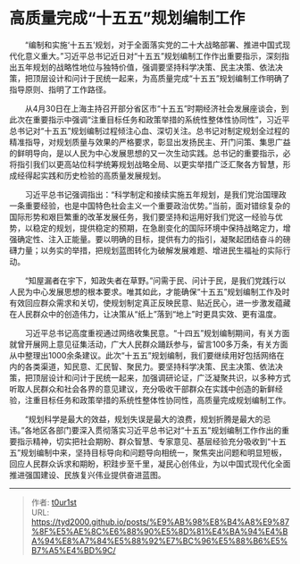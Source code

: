 # 高质量完成“十五五”规划编制工作


　　“编制和实施‘十五五’规划，对于全面落实党的二十大战略部署、推进中国式现代化意义重大。”习近平总书记近日对“十五五”规划编制工作作出重要指示，深刻指出五年规划的战略性地位与独特价值，强调要坚持科学决策、民主决策、依法决策，把顶层设计和问计于民统一起来，为高质量完成“十五五”规划编制工作明确了指导原则、指明了工作路径。

　　从4月30日在上海主持召开部分省区市“十五五”时期经济社会发展座谈会，到此次在重要指示中强调“注重目标任务和政策举措的系统性整体性协同性”，习近平总书记对“十五五”规划编制过程倾注心血、深切关注。总书记对制定规划全过程的精准指导，对规划质量与效果的严格要求，彰显出发扬民主、开门问策、集思广益的鲜明导向，是以人民为中心发展思想的又一次生动实践。总书记的重要指示，必将指引我们以更高站位科学统筹规划战略全局、以更实举措广泛汇聚各方智慧，形成经得起实践和历史检验的高质量发展规划。

　　习近平总书记强调指出：“科学制定和接续实施五年规划，是我们党治国理政一条重要经验，也是中国特色社会主义一个重要政治优势。”当前，面对错综复杂的国际形势和艰巨繁重的改革发展任务，我们要坚持和运用好我们党这一经验与优势，以稳定的规划，提供稳定的预期，在急剧变化的国际环境中保持战略定力，增强确定性、注入正能量。要以明确的目标，提供有力的指引，凝聚起团结奋斗的磅礴力量；以务实的举措，把规划蓝图转化为破解发展难题、增进民生福祉的实际行动。

　　“知屋漏者在宇下，知政失者在草野。”问需于民、问计于民，是我们党践行以人民为中心发展思想的根本要求。唯其如此，才能确保“十五五”规划编制工作及时有效回应群众需求和关切，使规划制定真正反映民意、贴近民心，进一步激发蕴藏在人民群众中的创造伟力，让决策从“纸上”落到“地上”时更具实效、更有温度。

　　习近平总书记高度重视通过网络收集民意。“十四五”规划编制期间，有关方面就曾开展网上意见征集活动，广大人民群众踊跃参与，留言100多万条，有关方面从中整理出1000余条建议。此次“十五五”规划编制，我们要继续用好包括网络在内的各类渠道，知民意、汇民智、聚民力。要坚持科学决策、民主决策、依法决策，把顶层设计和问计于民统一起来，加强调研论证，广泛凝聚共识，以多种方式听取人民群众和社会各界的意见建议，充分吸收干部群众在实践中创造的新鲜经验，注重目标任务和政策举措的系统性整体性协同性，高质量完成规划编制工作。

　　“规划科学是最大的效益，规划失误是最大的浪费，规划折腾是最大的忌讳。”各地区各部门要深入贯彻落实习近平总书记对“十五五”规划编制工作作出的重要指示精神，切实把社会期盼、群众智慧、专家意见、基层经验充分吸收到“十五五”规划编制中来，坚持目标导向和问题导向相统一，聚焦突出问题和明显短板，回应人民群众诉求和期盼，积跬步至千里，凝民心创伟业，为以中国式现代化全面推进强国建设、民族复兴伟业提供奋进蓝图。

---

> 作者: [t0ur1st](https://github.com/tyd2000)  
> URL: https://tyd2000.github.io/posts/%E9%AB%98%E8%B4%A8%E9%87%8F%E5%AE%8C%E6%88%90%E5%8D%81%E4%BA%94%E4%BA%94%E8%A7%84%E5%88%92%E7%BC%96%E5%88%B6%E5%B7%A5%E4%BD%9C/  

